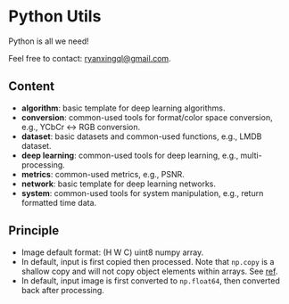 # Python Utils

Python is all we need!

Feel free to contact: ryanxingql@gmail.com.

## Content

- **algorithm**: basic template for deep learning algorithms.
- **conversion**: common-used tools for format/color space conversion, e.g., YCbCr <-> RGB conversion.
- **dataset**: basic datasets and common-used functions, e.g., LMDB dataset.
- **deep learning**: common-used tools for deep learning, e.g., multi-processing.
- **metrics**: common-used metrics, e.g., PSNR.
- **network**: basic template for deep learning networks.
- **system**: common-used tools for system manipulation, e.g., return formatted time data.

## Principle

- Image default format: (H W C) uint8 numpy array.
- In default, input is first copied then processed. Note that `np.copy` is a shallow copy and will not copy object elements within arrays. See [ref](https://numpy.org/doc/stable/reference/generated/numpy.copy.html).
- In default, input image is first converted to `np.float64`, then converted back after processing.
